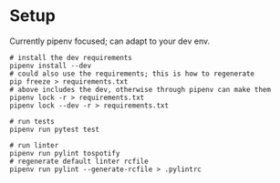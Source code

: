# Setup

Currently pipenv focused; can adapt to your dev env.

    # install the dev requirements
    pipenv install --dev
    # could also use the requirements; this is how to regenerate
    pip freeze > requirements.txt
    # above includes the dev, otherwise through pipenv can make them
    pipenv lock -r > requirements.txt
    pipenv lock --dev -r > requirements.txt
    
    # run tests
    pipenv run pytest test
    
    # run linter
    pipenv run pylint tospotify
    # regenerate default linter rcfile
    pipenv run pylint --generate-rcfile > .pylintrc
    